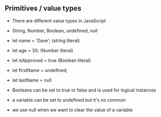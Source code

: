## Primitives / value types 

- There are different value types in JavaScript 

- String, Number, Boolean, undefined, null 

- let name = 'Dave'; (string literal) 

- let age = 30; (Number literal) 

- let isApproved = true (Boolean literal) 

- let firstName = undefined;  

- let lastName = null 

- Booleans can be set to true or false and is used for logical instances 

- a variable can be set to undefined but it's no common 

- we use null when we want to clear the value of a variable
